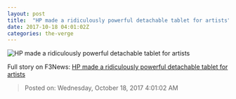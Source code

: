 ```yaml
---
layout: post
title:  "HP made a ridiculously powerful detachable tablet for artists"
date: 2017-10-18 04:01:02Z
categories: the-verge
---
```


![HP made a ridiculously powerful detachable tablet for artists](https://cdn.vox-cdn.com/thumbor/F-cuXUdSC10vDGMNV_a5TtJ9fTY=/0x198:2040x1266/fit-in/1200x630/cdn.vox-cdn.com/uploads/chorus_asset/file/9385703/akrales_171003_2010_0078.jpg)




Full story on F3News: [HP made a ridiculously powerful detachable tablet for artists](http://www.f3nws.com/n/txrBkC)

> Posted on: Wednesday, October 18, 2017 4:01:02 AM
